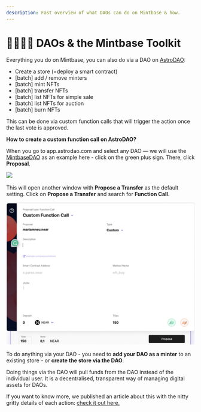 ```yaml
---
description: Fast overview of what DAOs can do on Mintbase & how.
---
```


# 👨👩👦👦 DAOs & the Mintbase Toolkit

Everything you do on Mintbase, you can also do via a DAO on [AstroDAO](https://app.astrodao.com/):

* Create a store (=deploy a smart contract)
* \[batch] add / remove minters
* \[batch] mint NFTs&#x20;
* \[batch] transfer NFTs&#x20;
* \[batch] list NFTs for simple sale
* \[batch] list NFTs for auction
* \[batch] burn NFTs

This can be done via custom function calls that will trigger the action once the last vote is approved.&#x20;

**How to create a custom function call on AstroDAO?**

When you go to app.astrodao.com and select any DAO — we will use the [MintbaseDAO](https://app.astrodao.com/dao/mintbase.sputnik-dao.near) as an example here - click on the green plus sign. There, click **Proposal**.&#x20;

![](https://miro.medium.com/max/1400/0\*BBboFazrf-piqzrN)

This will open another window with **Propose a Transfer** as the default setting. Click on **Propose a Transfer** and search for **Function Call.**&#x20;

![](<../../.gitbook/assets/Screenshot 2022-08-01 at 16.37.17.png>)

To do anything via your DAO - you need to **add your DAO as a minter** to an existing store - or **create the store via the DAO**.&#x20;

Doing things via the DAO will pull funds from the DAO instead of the individual user. It is a decentralised, transparent way of managing digital assets for DAOs.

If you want to know more, we published an article about this with the nitty gritty details of each action: [check it out here.](https://blog.mintbase.io/cfcs-mintbase-astrodao-4c01b47bfa4c)



